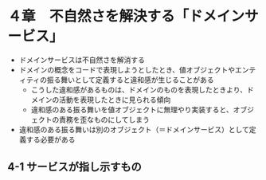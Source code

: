 # ４章　不自然さを解決する「ドメインサービス」

- ドメインサービスは不自然さを解消する
- ドメインの概念をコードで表現しようとしたとき、値オブジェクトやエンティティの振る舞いとして定義すると違和感が生じることがある
  - こうした違和感があるものは、ドメインのものを表現したときより、ドメインの活動を表現したときに見られる傾向
  - 違和感のある振る舞いを値オブジェクトに無理やり実装すると、オブジェクトの責務を歪なものにしてしまう
- 違和感のある振る舞いは別のオブジェクト（＝ドメインサービス）として定義する必要がある

## 4-1 サービスが指し示すもの
